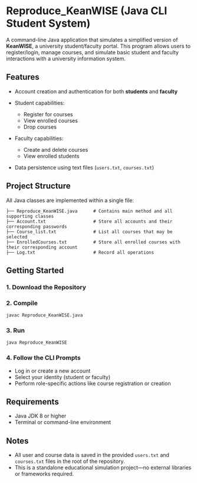 # Reproduce\_KeanWISE (Java CLI Student System)

A command-line Java application that simulates a simplified version of **KeanWISE**, a university student/faculty portal. This program allows users to register/login, manage courses, and simulate basic student and faculty interactions with a university information system.

## Features

* Account creation and authentication for both **students** and **faculty**
* Student capabilities:

  * Register for courses
  * View enrolled courses
  * Drop courses
* Faculty capabilities:

  * Create and delete courses
  * View enrolled students
* Data persistence using text files (`users.txt`, `courses.txt`)

## Project Structure

All Java classes are implemented within a single file:

```
├── Reproduce_KeanWISE.java      # Contains main method and all supporting classes
├── Account.txt                  # Store all accounts and their corresponding passwords
├── Course_list.txt              # List all courses that may be selected
├── EnrolledCourses.txt          # Store all enrolled courses with their corresponding account
├── Log.txt                      # Record all operations
```

## Getting Started

### 1. Download the Repository

### 2. Compile

```bash
javac Reproduce_KeanWISE.java
```

### 3. Run

```bash
java Reproduce_KeanWISE
```

### 4. Follow the CLI Prompts

* Log in or create a new account
* Select your identity (student or faculty)
* Perform role-specific actions like course registration or creation

## Requirements

* Java JDK 8 or higher
* Terminal or command-line environment

## Notes

* All user and course data is saved in the provided `users.txt` and `courses.txt` files in the root of the repository.
* This is a standalone educational simulation project—no external libraries or frameworks required.
